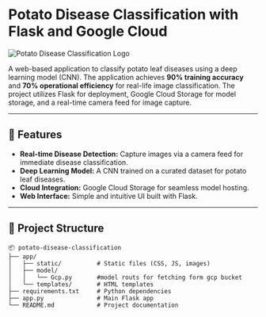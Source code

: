 # Potato Disease Classification with Flask and Google Cloud

![Potato Disease Classification Logo](https://via.placeholder.com/300?text=Potato+Disease+Classification)

A web-based application to classify potato leaf diseases using a deep learning model (CNN). The application achieves **90% training accuracy** and **70% operational efficiency** for real-life image classification. The project utilizes Flask for deployment, Google Cloud Storage for model storage, and a real-time camera feed for image capture.

---

## 🚀 Features

- **Real-time Disease Detection:** Capture images via a camera feed for immediate disease classification.
- **Deep Learning Model:** A CNN trained on a curated dataset for potato leaf diseases.
- **Cloud Integration:** Google Cloud Storage for seamless model hosting.
- **Web Interface:** Simple and intuitive UI built with Flask.

---

## 📂 Project Structure

```plaintext
📦 potato-disease-classification
├── app/
│   ├── static/          # Static files (CSS, JS, images)       
│   ├── model/
│   │   └── Gcp.py       #model routs for fetching form gcp bucket
│   └── templates/       # HTML templates
├── requirements.txt     # Python dependencies
├── app.py               # Main Flask app
└── README.md            # Project documentation
